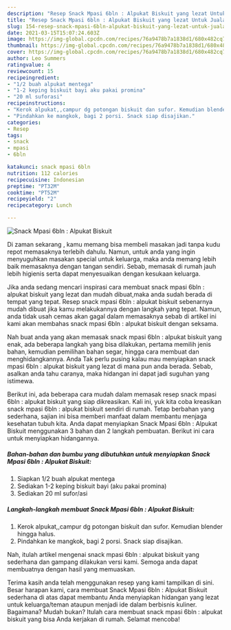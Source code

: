 ```yaml
---
description: "Resep Snack Mpasi 6bln : Alpukat Biskuit yang lezat Untuk Jualan"
title: "Resep Snack Mpasi 6bln : Alpukat Biskuit yang lezat Untuk Jualan"
slug: 154-resep-snack-mpasi-6bln-alpukat-biskuit-yang-lezat-untuk-jualan
date: 2021-03-15T15:07:24.603Z
image: https://img-global.cpcdn.com/recipes/76a9478b7a1838d1/680x482cq70/snack-mpasi-6bln-alpukat-biskuit-foto-resep-utama.jpg
thumbnail: https://img-global.cpcdn.com/recipes/76a9478b7a1838d1/680x482cq70/snack-mpasi-6bln-alpukat-biskuit-foto-resep-utama.jpg
cover: https://img-global.cpcdn.com/recipes/76a9478b7a1838d1/680x482cq70/snack-mpasi-6bln-alpukat-biskuit-foto-resep-utama.jpg
author: Leo Summers
ratingvalue: 4
reviewcount: 15
recipeingredient:
- "1/2 buah alpukat mentega"
- "1-2 keping biskuit bayi aku pakai promina"
- "20 ml suforasi"
recipeinstructions:
- "Kerok alpukat,,campur dg potongan biskuit dan sufor. Kemudian blender hingga halus."
- "Pindahkan ke mangkok, bagi 2 porsi. Snack siap disajikan."
categories:
- Resep
tags:
- snack
- mpasi
- 6bln

katakunci: snack mpasi 6bln 
nutrition: 112 calories
recipecuisine: Indonesian
preptime: "PT32M"
cooktime: "PT52M"
recipeyield: "2"
recipecategory: Lunch

---
```



![Snack Mpasi 6bln : Alpukat Biskuit](https://img-global.cpcdn.com/recipes/76a9478b7a1838d1/680x482cq70/snack-mpasi-6bln-alpukat-biskuit-foto-resep-utama.jpg)

Di zaman  sekarang , kamu memang bisa membeli masakan jadi tanpa kudu repot memasaknya terlebih dahulu. Namun, untuk anda yang ingin menyuguhkan masakan special untuk keluarga, maka anda memang lebih baik memasaknya dengan tangan sendiri. Sebab, memasak di rumah jauh lebih higienis serta dapat menyesuaikan dengan kesukaan keluarga.

Jika anda sedang mencari inspirasi cara membuat snack mpasi 6bln : alpukat biskuit yang lezat dan mudah dibuat,maka anda sudah berada di tempat yang tepat. Resep snack mpasi 6bln : alpukat biskuit  sebenarnya mudah dibuat jika kamu melakukannya dengan langkah yang tepat. Namun, anda tidak usah cemas akan gagal dalam memasaknya 
sebab di artikel ini kami akan membahas snack mpasi 6bln : alpukat biskuit dengan seksama.  



Nah buat anda yang akan memasak snack mpasi 6bln : alpukat biskuit yang enak, ada beberapa langkah yang bisa dilakukan, pertama memilih jenis bahan, kemudian pemilihan bahan segar, hingga cara membuat dan menghidangkannya. Anda Tak perlu pusing kalau mau menyiapkan snack mpasi 6bln : alpukat biskuit yang lezat di mana pun anda berada. Sebab, asalkan anda  tahu caranya, maka hidangan ini dapat jadi suguhan yang istimewa.

Berikut ini, ada beberapa cara mudah dalam memasak resep snack mpasi 6bln : alpukat biskuit yang siap dikreasikan. Kali ini, yuk kita coba kreasikan snack mpasi 6bln : alpukat biskuit sendiri di rumah. Tetap berbahan yang sederhana, sajian ini bisa memberi manfaat dalam membantu menjaga kesehatan tubuh kita. Anda dapat menyiapkan Snack Mpasi 6bln : Alpukat Biskuit menggunakan 3 bahan dan 2 langkah pembuatan. Berikut ini cara untuk menyiapkan hidangannya.

<!--inarticleads1-->

##### Bahan-bahan dan bumbu yang dibutuhkan untuk menyiapkan Snack Mpasi 6bln : Alpukat Biskuit:

1. Siapkan 1/2 buah alpukat mentega
1. Sediakan 1-2 keping biskuit bayi (aku pakai promina)
1. Sediakan 20 ml sufor/asi




<!--inarticleads2-->

##### Langkah-langkah membuat Snack Mpasi 6bln : Alpukat Biskuit:

1. Kerok alpukat,,campur dg potongan biskuit dan sufor. Kemudian blender hingga halus.
1. Pindahkan ke mangkok, bagi 2 porsi. Snack siap disajikan.




Nah, itulah artikel mengenai  snack mpasi 6bln : alpukat biskuit  yang sederhana dan gampang dilakukan versi kami. Semoga anda dapat membuatnya dengan hasil yang memuaskan. 

Terima kasih anda telah menggunakan resep yang kami tampilkan di sini. Besar harapan kami, cara membuat  Snack Mpasi 6bln : Alpukat Biskuit sederhana di atas dapat membantu Anda menyiapkan hidangan yang lezat untuk keluarga/teman ataupun menjadi ide dalam berbisnis kuliner. Bagaimana? Mudah bukan? Itulah cara membuat snack mpasi 6bln : alpukat biskuit yang bisa Anda kerjakan di rumah. Selamat mencoba!

